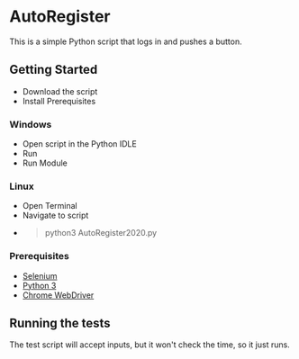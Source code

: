 # AutoRegister

This is a simple Python script that logs in and pushes a button.

## Getting Started

- Download the script
- Install Prerequisites
	
### Windows
- Open script in the Python IDLE
- Run
- Run Module

### Linux
- Open Terminal
- Navigate to script
- > python3 AutoRegister2020.py
	

### Prerequisites

 - [Selenium](https://www.selenium.dev/)
 - [Python 3](https://www.python.org/)
 - [Chrome WebDriver](https://github.com/SeleniumHQ/selenium/wiki/ChromeDriver)

## Running the tests

The test script will accept inputs, but it won't check the time, so it just runs.
